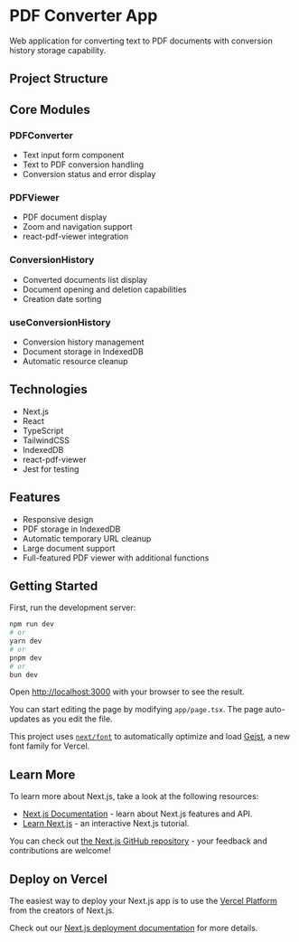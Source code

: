 # PDF Converter App

Web application for converting text to PDF documents with conversion history storage capability.

## Project Structure

## Core Modules

### PDFConverter

- Text input form component
- Text to PDF conversion handling
- Conversion status and error display

### PDFViewer

- PDF document display
- Zoom and navigation support
- react-pdf-viewer integration

### ConversionHistory

- Converted documents list display
- Document opening and deletion capabilities
- Creation date sorting

### useConversionHistory

- Conversion history management
- Document storage in IndexedDB
- Automatic resource cleanup

## Technologies

- Next.js
- React
- TypeScript
- TailwindCSS
- IndexedDB
- react-pdf-viewer
- Jest for testing

## Features

- Responsive design
- PDF storage in IndexedDB
- Automatic temporary URL cleanup
- Large document support
- Full-featured PDF viewer with additional functions

## Getting Started

First, run the development server:

```bash
npm run dev
# or
yarn dev
# or
pnpm dev
# or
bun dev
```

Open [http://localhost:3000](http://localhost:3000) with your browser to see the result.

You can start editing the page by modifying `app/page.tsx`. The page auto-updates as you edit the file.

This project uses [`next/font`](https://nextjs.org/docs/app/building-your-application/optimizing/fonts) to automatically optimize and load [Geist](https://vercel.com/font), a new font family for Vercel.

## Learn More

To learn more about Next.js, take a look at the following resources:

- [Next.js Documentation](https://nextjs.org/docs) - learn about Next.js features and API.
- [Learn Next.js](https://nextjs.org/learn) - an interactive Next.js tutorial.

You can check out [the Next.js GitHub repository](https://github.com/vercel/next.js) - your feedback and contributions are welcome!

## Deploy on Vercel

The easiest way to deploy your Next.js app is to use the [Vercel Platform](https://vercel.com/new?utm_medium=default-template&filter=next.js&utm_source=create-next-app&utm_campaign=create-next-app-readme) from the creators of Next.js.

Check out our [Next.js deployment documentation](https://nextjs.org/docs/app/building-your-application/deploying) for more details.
